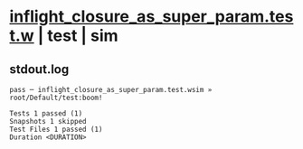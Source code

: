 # [inflight_closure_as_super_param.test.w](../../../../../tests/valid/inflight_closure_as_super_param.test.w) | test | sim

## stdout.log
```log
pass ─ inflight_closure_as_super_param.test.wsim » root/Default/test:boom!

Tests 1 passed (1)
Snapshots 1 skipped
Test Files 1 passed (1)
Duration <DURATION>
```

